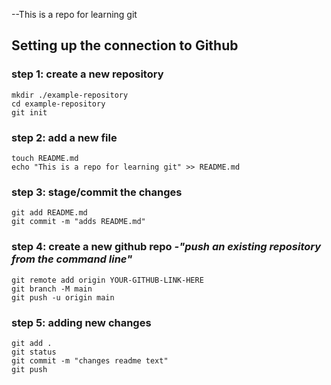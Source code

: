 --This is a repo for learning git

## Setting up the connection to Github
### step 1: create a new repository

```
mkdir ./example-repository
cd example-repository
git init
```
### step 2: add a new file

```
touch README.md
echo "This is a repo for learning git" >> README.md
```

### step 3: stage/commit the changes

```
git add README.md
git commit -m "adds README.md"
```

### step 4: create a new github repo *-"push an existing repository from the command line"*

```
git remote add origin YOUR-GITHUB-LINK-HERE
git branch -M main
git push -u origin main
```

### step 5: adding new changes

```
git add .
git status
git commit -m "changes readme text"
git push
```